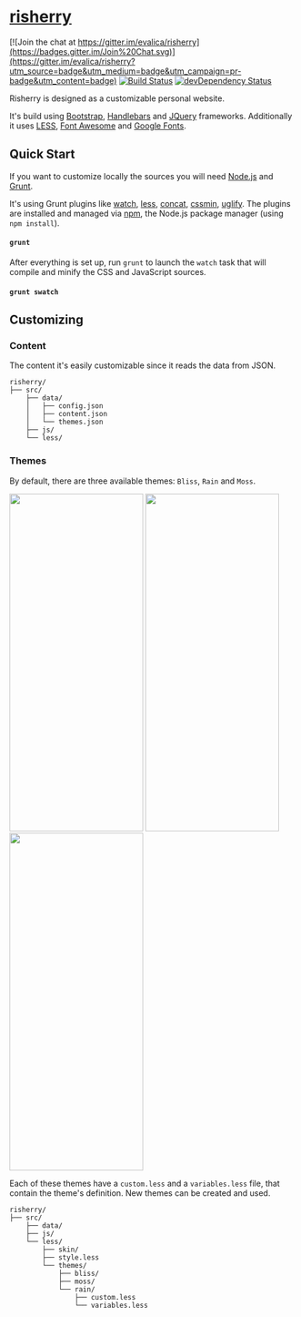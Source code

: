 # [risherry](http://risherry.ro/)

[![Join the chat at https://gitter.im/evalica/risherry](https://badges.gitter.im/Join%20Chat.svg)](https://gitter.im/evalica/risherry?utm_source=badge&utm_medium=badge&utm_campaign=pr-badge&utm_content=badge) [![Build Status](https://travis-ci.org/evalica/risherry.svg?branch=master)](https://travis-ci.org/evalica/risherry)
 [![devDependency Status](https://david-dm.org/evalica/risherry/dev-status.svg)](https://david-dm.org/evalica/risherry#info=devDependencies)

Risherry is designed as a customizable personal website.

It's build using [Bootstrap](http://getbootstrap.com/), [Handlebars](http://handlebarsjs.com/) and [JQuery](https://jquery.com/) frameworks. Additionally it uses [LESS](http://lesscss.org/), [Font Awesome](http://fortawesome.github.io/Font-Awesome/) and [Google Fonts](http://www.google.com/fonts).

## Quick Start

If you want to customize locally the sources you will need [Node.js](https://nodejs.org/) and [Grunt](http://gruntjs.com/).

It's using Grunt plugins like [watch](https://www.npmjs.com/package/grunt-contrib-watch), [less](https://www.npmjs.com/package/grunt-contrib-less), [concat](https://www.npmjs.com/package/grunt-contrib-concat), [cssmin](https://www.npmjs.com/package/grunt-contrib-cssmin), [uglify](https://www.npmjs.com/package/grunt-contrib-uglify). The plugins are installed and managed via [npm](https://npmjs.org/), the Node.js package manager (using `npm install`).

#### `grunt`
After everything is set up, run `grunt` to launch the `watch` task that will compile and minify the CSS and JavaScript sources.

#### `grunt swatch`

## Customizing

### Content

The content it's easily customizable since it reads the data from JSON.

```
risherry/
├── src/
    ├── data/
    │   ├── config.json
    │   ├── content.json
    │   └── themes.json
    ├── js/
    └── less/

```

### Themes

By default, there are three available themes: `Bliss`, `Rain` and `Moss`. 

<img src="https://cloud.githubusercontent.com/assets/629552/7220685/c166ada6-e6d9-11e4-9d9c-4263f94ad817.png" width="235px" height="593px" />  <img src="https://cloud.githubusercontent.com/assets/629552/7220688/cb2b26c8-e6d9-11e4-8381-b3667e0ecbf5.png" width="235px" height="593px" />  <img src="https://cloud.githubusercontent.com/assets/629552/7220686/c728afa0-e6d9-11e4-8e96-1016534586fc.png" width="235px" height="593px" />

Each of these themes have a `custom.less` and a `variables.less` file, that contain the theme's definition. New themes can be created and used.

```
risherry/
├── src/
    ├── data/
    ├── js/
    └── less/
        ├── skin/
        ├── style.less
        └── themes/
            ├── bliss/
            ├── moss/
            └── rain/
                ├── custom.less
                └── variables.less
```

